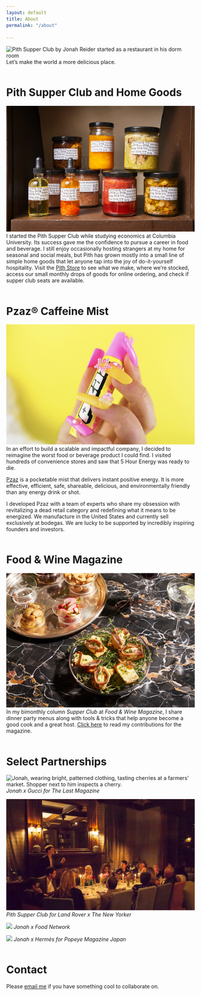 ```yaml
---
layout: default
title: About
permalink: "/about"

---
```

![Pith Supper Club by Jonah Reider started as a restaurant in his dorm room]({{site.baseurl}}/images/9827b5de-d73f-41e3-959d-e674c1effbe5.jpeg) Let’s make the world a more delicious place.
<br/><br/>

# Pith Supper Club and Home Goods

![](/images/43dd4362-f67a-45d7-ac5e-f859569c7298.jpeg) I started the Pith Supper Club while studying economics at Columbia University. Its success gave me the confidence to pursue a career in food and beverage. I still enjoy occasionally hosting strangers at my home for seasonal and social meals, but Pith has grown mostly into a small line of simple home goods that let anyone tap into the joy of do-it-yourself hospitality. Visit the [Pith Store](www.pith.store) to see what we make, where we’re stocked, access our small monthly drops of goods for online ordering, and check if supper club seats are available.
<br/><br/>

# Pzaz® Caffeine Mist

![](/images/18e0207b-a0af-4091-a6d0-e4d0379fb843.jpeg)In an effort to build a scalable and impactful company, I decided to reimagine the worst food or beverage product I could find. I visited hundreds of convenience stores and saw that 5 Hour Energy was ready to die.

[Pzaz](Www.pzaz.com) is a pocketable mist that delivers instant positive energy. It is more effective, efficient, safe, shareable, delicious, and environmentally friendly than any energy drink or shot.

I developed Pzaz with a team of experts who share my obsession with revitalizing a dead retail category  and redefining what it means to be energized. We manufacture in the United States and currently sell exclusively at bodegas. We are lucky to be supported by incredibly inspiring founders and investors. <br/><br/>

# Food & Wine Magazine

![](/images/edaaa0f5-68df-48fa-a794-4cf5e72d797a.jpeg)In my bimonthly column _Supper Club_ at _Food & Wine Magazine_, I share dinner party menus along with tools & tricks that help anyone become a good cook and a great host. [Click here](https://www.foodandwine.com/author/jonah-reider) to read my contributions for the magazine.
<br/><br/>

# Select Partnerships

![Jonah, wearing bright, patterned clothing, tasting cherries at a farmers' market. Shopper next to him inspects a cherry.]({{site.baseurl}}/images/fort_green_market.jpg) _Jonah x Gucci for The Last Magazine_

![](/images/3952179a-e934-4517-82a7-6bca944002b8.jpeg)
_Pith Supper Club for Land Rover x The New Yorker_

![](/images/images/bobby_flay.jpg)
_Jonah x Food Network_

![](/images/13890cd3-4be1-4312-97e7-605038a4386d.jpeg)
_Jonah x Hermès for Popeye Magazine Japan_
<br/><br/>

# Contact

Please [email me](Mailto:jonah@jonahreider.com) if you have something cool to collaborate on.